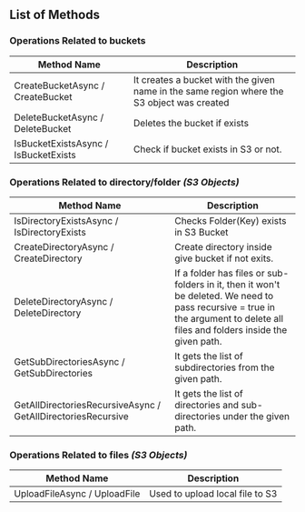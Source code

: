 ﻿
## List of Methods

### Operations Related to buckets
| Method Name                          | Description                                                                                |
|--------------------------------------|--------------------------------------------------------------------------------------------|
| CreateBucketAsync / CreateBucket     | It creates a bucket with the given name in the same region where the S3 object was created |
| DeleteBucketAsync / DeleteBucket     | Deletes the bucket if exists                                                               |
| IsBucketExistsAsync / IsBucketExists | Check if bucket exists in S3 or not.                                                       |

### Operations Related to directory/folder _(S3 Objects)_

| Method Name                                                  | Description                                                                                                                                                                    |
|--------------------------------------------------------------|--------------------------------------------------------------------------------------------------------------------------------------------------------------------------------|
| IsDirectoryExistsAsync / IsDirectoryExists                   | Checks Folder(Key) exists in S3 Bucket                                                                                                                                         |
| CreateDirectoryAsync / CreateDirectory                       | Create directory inside give bucket if not exits.                                                                                                                              |
| DeleteDirectoryAsync / DeleteDirectory                       | If a folder has files or sub-folders in it, then it won't be deleted​. We need to pass recursive = true in the argument to delete all files and folders inside the given path. |
| GetSubDirectoriesAsync / GetSubDirectories                   | It gets the list of subdirectories from the given path.                                                                                                                        |
| GetAllDirectoriesRecursiveAsync / GetAllDirectoriesRecursive | It gets the list of directories and sub-directories under the given path.                                                                                                      |


### Operations Related to files _(S3 Objects)_

| Method Name                                                  | Description                                                                                                                                                                    |
|--------------------------------------------------------------|--------------------------------------------------------------------------------------------------------------------------------------------------------------------------------|
| UploadFileAsync / UploadFile				                   | Used to upload local file to S3																																				|



